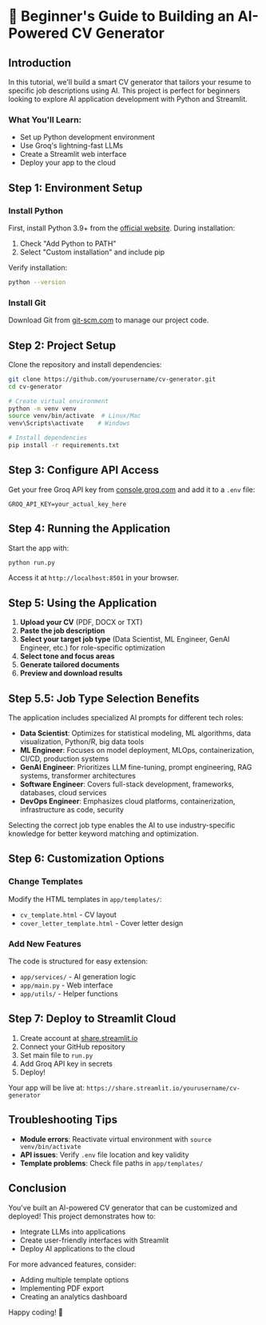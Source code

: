 # 🤖 Beginner's Guide to Building an AI-Powered CV Generator

## Introduction
In this tutorial, we'll build a smart CV generator that tailors your resume to specific job descriptions using AI. This project is perfect for beginners looking to explore AI application development with Python and Streamlit.

### What You'll Learn:
- Set up Python development environment
- Use Groq's lightning-fast LLMs
- Create a Streamlit web interface
- Deploy your app to the cloud

## Step 1: Environment Setup

### Install Python
First, install Python 3.9+ from the [official website](https://www.python.org/downloads/). During installation:
1. Check "Add Python to PATH"
2. Select "Custom installation" and include pip

Verify installation:
```bash
python --version
```

### Install Git
Download Git from [git-scm.com](https://git-scm.com/downloads) to manage our project code.

## Step 2: Project Setup

Clone the repository and install dependencies:
```bash
git clone https://github.com/yourusername/cv-generator.git
cd cv-generator

# Create virtual environment
python -m venv venv
source venv/bin/activate  # Linux/Mac
venv\Scripts\activate    # Windows

# Install dependencies
pip install -r requirements.txt
```

## Step 3: Configure API Access
Get your free Groq API key from [console.groq.com](https://console.groq.com) and add it to a `.env` file:
```env
GROQ_API_KEY=your_actual_key_here
```

## Step 4: Running the Application
Start the app with:
```bash
python run.py
```
Access it at `http://localhost:8501` in your browser.

## Step 5: Using the Application
1. **Upload your CV** (PDF, DOCX or TXT)
2. **Paste the job description**
3. **Select your target job type** (Data Scientist, ML Engineer, GenAI Engineer, etc.) for role-specific optimization
4. **Select tone and focus areas**
5. **Generate tailored documents**
6. **Preview and download results**

## Step 5.5: Job Type Selection Benefits
The application includes specialized AI prompts for different tech roles:

- **Data Scientist**: Optimizes for statistical modeling, ML algorithms, data visualization, Python/R, big data tools
- **ML Engineer**: Focuses on model deployment, MLOps, containerization, CI/CD, production systems
- **GenAI Engineer**: Prioritizes LLM fine-tuning, prompt engineering, RAG systems, transformer architectures
- **Software Engineer**: Covers full-stack development, frameworks, databases, cloud services
- **DevOps Engineer**: Emphasizes cloud platforms, containerization, infrastructure as code, security

Selecting the correct job type enables the AI to use industry-specific knowledge for better keyword matching and optimization.

## Step 6: Customization Options
### Change Templates
Modify the HTML templates in `app/templates/`:
- `cv_template.html` - CV layout
- `cover_letter_template.html` - Cover letter design

### Add New Features
The code is structured for easy extension:
- `app/services/` - AI generation logic
- `app/main.py` - Web interface
- `app/utils/` - Helper functions

## Step 7: Deploy to Streamlit Cloud
1. Create account at [share.streamlit.io](https://share.streamlit.io/)
2. Connect your GitHub repository
3. Set main file to `run.py`
4. Add Groq API key in secrets
5. Deploy!

Your app will be live at: `https://share.streamlit.io/yourusername/cv-generator`

## Troubleshooting Tips
- **Module errors**: Reactivate virtual environment with `source venv/bin/activate`
- **API issues**: Verify `.env` file location and key validity
- **Template problems**: Check file paths in `app/templates/`

## Conclusion
You've built an AI-powered CV generator that can be customized and deployed! This project demonstrates how to:
- Integrate LLMs into applications
- Create user-friendly interfaces with Streamlit
- Deploy AI applications to the cloud

For more advanced features, consider:
- Adding multiple template options
- Implementing PDF export
- Creating an analytics dashboard

Happy coding! 🚀